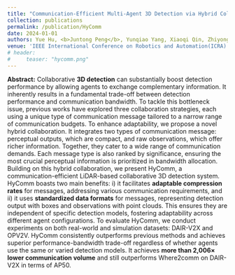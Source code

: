 ```yaml
---
title: "Communication-Efficient Multi-Agent 3D Detection via Hybrid Collaboration"
collection: publications
permalink: /publication/HyComm
date: 2024-01-01
authors: Yue Hu, <b>Juntong Peng</b>, Yunqiao Yang, Xiaoqi Qin, Zhiyong Feng, Wenjun Zhang, Siheng Chen
venue: 'IEEE International Conference on Robotics and Automation(ICRA)'
# header:
#     teaser: "hycomm.png"
---
```


**Abstract:**
Collaborative **3D detection** can substantially boost detection performance by allowing agents to exchange complementary information. It inherently results in a fundamental trade-off between detection performance and communication bandwidth.
To tackle this bottleneck issue, previous works have explored three collaboration strategies, each using a unique type of communication message tailored to a narrow range of communication budgets. To enhance adaptability, we propose a novel hybrid collaboration. It integrates two types of communication message: perceptual outputs, which are compact, and raw observations, which offer richer information. Together, they cater to a wide range of communication demands. Each message type is also ranked by significance, ensuring the most crucial perceptual information is prioritized in bandwidth allocation.
Building on this hybrid collaboration, we present HyComm, a communication-efficient LiDAR-based collaborative 3D detection system. HyComm boasts two main benefits: i) it facilitates **adaptable compression rates** for messages, addressing various communication requirements, and ii) it uses **standardized data formats** for messages, representing detection output with boxes and observations with point clouds. This ensures they are independent of specific detection models, fostering adaptability across different agent configurations. 
To evaluate HyComm, we conduct experiments on both real-world and simulation datasets: DAIR-V2X and OPV2V. HyComm consistently outperforms previous methods and achieves superior performance-bandwidth trade-off regardless of whether agents use the same or varied detection models. It achieves **more than 2,006$\times$ lower communication volume** and still outperforms Where2comm on DAIR-V2X in terms of AP50. 